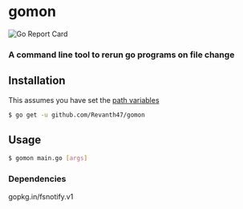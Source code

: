 # gomon
![Go Report Card](https://goreportcard.com/badge/github.com/Revanth47/gomon)
### A command line tool to rerun go programs on file change

## Installation
This assumes you have set the [path variables](https://golang.org/doc/install#install)
```bash
$ go get -u github.com/Revanth47/gomon
```

## Usage 
```bash
$ gomon main.go [args]  
```

### Dependencies
gopkg.in/fsnotify.v1